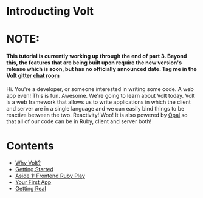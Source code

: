 # Introducting Volt

# NOTE:

#### This tutorial is currently working up through the end of part 3. Beyond this, the features that are being built upon require the new version's release which is soon, but has no officially announced date. Tag me in the Volt [gitter chat room](http://www.gitter.im/voltrb/volt)


Hi. You're a developer, or someone interested in writing some code. A web app even! This is fun. Awesome.
We're going to learn about Volt today. Volt is a web framework that allows us to write applications in which
the client and server are in a single language and we can easily bind things to be reactive between the two. Reactivity! Woo! It is also powered by [Opal](link) so that all of our code can be in Ruby, client and server both!

# Contents
- [Why Volt?](part_1.md)
- [Getting Started](part_2.md)
- [Aside 1: Frontend Ruby Play](aside_1.md)
- [Your First App](part_3.md)
- [Getting Real](part_4.md)
